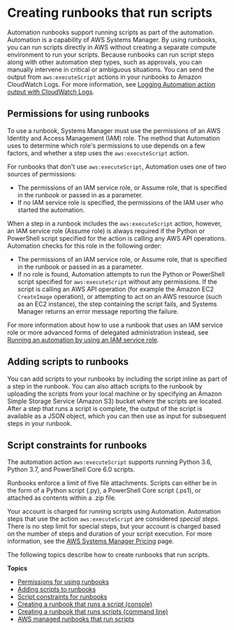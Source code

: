 # Creating runbooks that run scripts<a name="automation-document-script"></a>

Automation runbooks support running scripts as part of the automation\. Automation is a capability of AWS Systems Manager\. By using runbooks, you can run scripts directly in AWS without creating a separate compute environment to run your scripts\. Because runbooks can run script steps along with other automation step types, such as approvals, you can manually intervene in critical or ambiguous situations\. You can send the output from `aws:executeScript` actions in your runbooks to Amazon CloudWatch Logs\. For more information, see [Logging Automation action output with CloudWatch Logs](automation-action-logging.md)\.

## Permissions for using runbooks<a name="execution-permissions"></a>

To use a runbook, Systems Manager must use the permissions of an AWS Identity and Access Management \(IAM\) role\. The method that Automation uses to determine which role's permissions to use depends on a few factors, and whether a step uses the `aws:executeScript` action\. 

For runbooks that don't use `aws:executeScript`, Automation uses one of two sources of permissions:
+ The permissions of an IAM service role, or Assume role, that is specified in the runbook or passed in as a parameter\.
+ If no IAM service role is specified, the permissions of the IAM user who started the automation\. 

When a step in a runbook includes the `aws:executeScript` action, however, an IAM service role \(Assume role\) is always required if the Python or PowerShell script specified for the action is calling any AWS API operations\. Automation checks for this role in the following order:
+ The permissions of an IAM service role, or Assume role, that is specified in the runbook or passed in as a parameter\.
+ If no role is found, Automation attempts to run the Python or PowerShell script specified for `aws:executeScript` without any permissions\. If the script is calling an AWS API operation \(for example the Amazon EC2 `CreateImage` operation\), or attempting to act on an AWS resource \(such as an EC2 instance\), the step containing the script fails, and Systems Manager returns an error message reporting the failure\. 

For more information about how to use a runbook that uses an IAM service role or more advanced forms of delegated administration instead, see [Running an automation by using an IAM service role](automation-walk-security-assume.md)\.

## Adding scripts to runbooks<a name="adding-scripts"></a>

You can add scripts to your runbooks by including the script inline as part of a step in the runbook\. You can also attach scripts to the runbook by uploading the scripts from your local machine or by specifying an Amazon Simple Storage Service \(Amazon S3\) bucket where the scripts are located\. After a step that runs a script is complete, the output of the script is available as a JSON object, which you can then use as input for subsequent steps in your runbook\.

## Script constraints for runbooks<a name="script-constraints"></a>

The automation action `aws:executeScript` supports running Python 3\.6, Python 3\.7, and PowerShell Core 6\.0 scripts\.

Runbooks enforce a limit of five file attachments\. Scripts can either be in the form of a Python script \(\.py\), a PowerShell Core script \(\.ps1\), or attached as contents within a \.zip file\.

Your account is charged for running scripts using Automation\. Automation steps that use the action `aws:executeScript` are considered *special steps*\. There is no step limit for special steps, but your account is charged based on the number of steps and duration of your script execution\. For more information, see the [AWS Systems Manager Pricing](https://aws.amazon.com/systems-manager/pricing/) page\.

The following topics describe how to create runbooks that run scripts\.

**Topics**
+ [Permissions for using runbooks](#execution-permissions)
+ [Adding scripts to runbooks](#adding-scripts)
+ [Script constraints for runbooks](#script-constraints)
+ [Creating a runbook that runs a script \(console\)](automation-document-script-console.md)
+ [Creating a runbook that runs scripts \(command line\)](automation-document-script-commandline.md)
+ [AWS managed runbooks that run scripts](runbook-scripts.md)